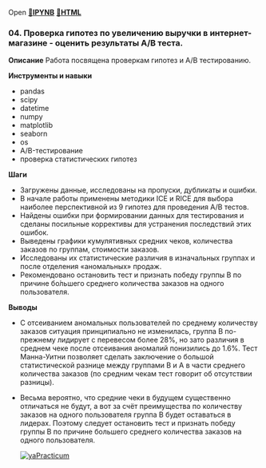 Open [:open_file_folder:**IPYNB**](04.Проверка_гипотез_по_увеличению_выручки_в_интернет-магазине_-_оценить_результаты_AB_теста.ipynb) [:open_file_folder:**HTML**](04.Проверка_гипотез_по_увеличению_выручки_в_интернет-магазине_-_оценить_результаты_AB_теста.html)

### 04. Проверка гипотез по увеличению выручки в интернет-магазине - оценить результаты A/B теста.

__Описание__
Работа посвящена проверкам гипотез и A/B тестированию. 

__Инструменты и навыки__
- pandas
- scipy
- datetime
- numpy
- matplotlib
- seaborn
- os
- A/B-тестирование
- проверка статистических гипотез

__Шаги__
- Загружены данные, исследованы на пропуски, дубликаты и ошибки. 
- В начале работы применены методики ICE и RICE для выбора наиболее перспективной из 9 гипотез для проведения А/В тестов. 
- Найдены ошибки при формировании данных для тестирования и сделаны посильные коррективы для устранения последствий этих ошибок. 
- Выведены графики кумулятивных средних чеков, количества заказов по группам, стоимости заказов. 
- Исследованы их статистические различия в изначальных группах и после отделения «аномальных» продаж. 
- Рекомендовано остановить тест и признать победу группы В по причине бо́льшего среднего количества заказов на одного пользователя.

__Выводы__
- С отсеиванием аномальных пользователей по среднему количеству заказов ситуация принципиально не изменилась, группа В по-прежнему лидирует с перевесом более 28%, но зато различия в среднем чеке после отсеивания аномалий понизились до 1.6%. Тест Манна-Уитни позволяет сделать заключение о большой статистической разнице между группами В и А в части среднего количества заказов (по средним чекам тест говорит об отсутствии разницы).
- Весьма вероятно, что средние чеки в будущем существенно отличаться не будут, а вот за счёт преимущества по количеству заказов на одного пользователя группа В будет оставаться в лидерах. Поэтому следует остановить тест и признать победу группы В по причине большего среднего количества заказов на одного пользователя.

  [![yaPracticum](https://i121.fastpic.org/big/2023/0407/7d/0bdbb2ed7ab6332dea22b7d98b4b3a7d.png)](https://practicum.yandex.ru/catalog/data-analysis/) 
